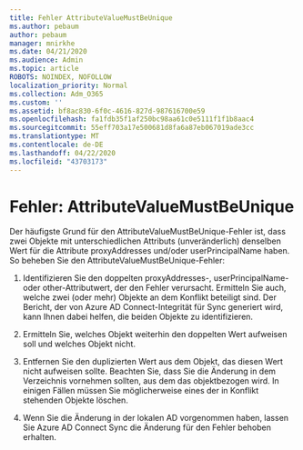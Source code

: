 ```yaml
---
title: Fehler AttributeValueMustBeUnique
ms.author: pebaum
author: pebaum
manager: mnirkhe
ms.date: 04/21/2020
ms.audience: Admin
ms.topic: article
ROBOTS: NOINDEX, NOFOLLOW
localization_priority: Normal
ms.collection: Adm_O365
ms.custom: ''
ms.assetid: bf8ac830-6f0c-4616-827d-987616700e59
ms.openlocfilehash: fa1fdb35f1af250bc98aa61c0e5111f1f1b8aac4
ms.sourcegitcommit: 55eff703a17e500681d8fa6a87eb067019ade3cc
ms.translationtype: MT
ms.contentlocale: de-DE
ms.lasthandoff: 04/22/2020
ms.locfileid: "43703173"
---
```

# <a name="error-attributevaluemustbeunique"></a>Fehler: AttributeValueMustBeUnique

Der häufigste Grund für den AttributeValueMustBeUnique-Fehler ist, dass zwei Objekte mit unterschiedlichen Attributs (unveränderlich) denselben Wert für die Attribute proxyAddresses und/oder userPrincipalName haben. So beheben Sie den AttributeValueMustBeUnique-Fehler:
  
1. Identifizieren Sie den doppelten proxyAddresses-, userPrincipalName-oder other-Attributwert, der den Fehler verursacht. Ermitteln Sie auch, welche zwei (oder mehr) Objekte an dem Konflikt beteiligt sind. Der Bericht, der von Azure AD Connect-Integrität für Sync generiert wird, kann Ihnen dabei helfen, die beiden Objekte zu identifizieren.
    
2. Ermitteln Sie, welches Objekt weiterhin den doppelten Wert aufweisen soll und welches Objekt nicht.
    
3. Entfernen Sie den duplizierten Wert aus dem Objekt, das diesen Wert nicht aufweisen sollte. Beachten Sie, dass Sie die Änderung in dem Verzeichnis vornehmen sollten, aus dem das objektbezogen wird. In einigen Fällen müssen Sie möglicherweise eines der in Konflikt stehenden Objekte löschen.
    
4. Wenn Sie die Änderung in der lokalen AD vorgenommen haben, lassen Sie Azure AD Connect Sync die Änderung für den Fehler behoben erhalten.
    


